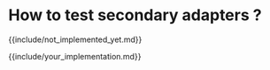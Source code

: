 <!--s-->
<!-- .slide: id="how-to-test-secondary-adapters" -->
# How to test secondary adapters ?

{{include/not_implemented_yet.md}}

{{include/your_implementation.md}}
